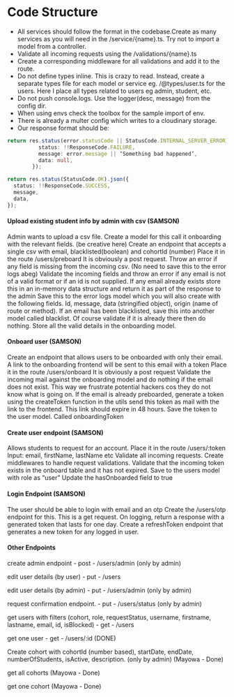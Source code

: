 # Code Structure

- All services should follow the format in the codebase.Create as many services as you will need in the /service/{name}.ts. Try not to import a model from a controller.
- Validate all incoming requests using the /validations/{name}.ts
- Create a corresponding middleware for all validations and add it to the route.
- Do not define types inline. This is crazy to read. Instead, create a separate types file for each model or service eg. /@types/user.ts for the users. Here I place all types related to users eg admin, student, etc.
- Do not push console.logs. Use the logger(desc, message) from the config dir.
- When using envs check the toolbox for the sample import of env.
- There is already a multer config which writes to a cloudinary storage.
- Our response format should be:

```typescript
return res.status(error.statusCode || StatusCode.INTERNAL_SERVER_ERROR).json({
          status: !!ResponseCode.FAILURE,
          message: error.message || ‘Something bad happened’,
          data: null,
        });
```

```typescript
return res.status(StatusCode.OK).json({
  status: !!ResponseCode.SUCCESS,
  message,
  data,
});
```

#### Upload existing student info by admin with csv (SAMSON)

Admin wants to upload a csv file.
Create a model for this call it onboarding with the relevant fields. (be creative here)
Create an endpoint that accepts a single csv with email, blacklisted(boolean) and cohortId (number)
Place it in the route /users/preboard
It is obviously a post request.
Throw an error if any field is missing from the incoming csv. (No need to save this to the error logs abeg)
Validate the incoming fields and throw an error if any email is not of a valid format or if an id is not supplied.
If any email already exists store this in an in-memory data structure and return it as part of the response to the admin
Save this to the error logs model which you will also create with the following fields. Id, message, data (stringified object), origin (name of route or method).
If an email has been blacklisted, save this into another model called blacklist. Of course validate if it is already there then do nothing.
Store all the valid details in the onboarding model.

#### Onboard user (SAMSON)

Create an endpoint that allows users to be onboarded with only their email. A link to the onboarding frontend will be sent to this email with a token
Place it in the route /users/onboard
It is obviously a post request
Validate the incoming mail against the onboarding model and do nothing if the email does not exist. This way we frustrate potential hackers cos they do not know what is going on.
If the email is already preboarded, generate a token using the createToken function in the utils send this token as mail with the link to the frontend. This link should expire in 48 hours.
Save the token to the user model. Called onboardingToken

#### Create user endpoint (SAMSON)

Allows students to request for an account.
Place it in the route /users/:token
Input: email, firstName, lastName etc
Validate all incoming requests. Create middlewares to handle request validations.
Validate that the incoming token exists in the onboard table and it has not expired.
Save to the users model with role as “user”
Update the hasOnboarded field to true

#### Login Endpoint (SAMSON)

The user should be able to login with email and an otp
Create the /users/otp endpoint for this. This is a get request.
On logging, return a response with a generated token that lasts for one day.
Create a refreshToken endpoint that generates a new token for any logged in user.

#### Other Endpoints

create admin endpoint - post - /users/admin (only by admin)

edit user details (by user) - put - /users

edit user details (by admin) - put - /users/admin (only by admin)

request confirmation endpoint. - put - /users/status (only by admin)

get users with filters (cohort, role, requestStatus, username,
firstname, lastname, email, id, isBlocked) - get - /users

get one user - get - /users/:id (DONE)

Create cohort with cohortId (number based), startDate, endDate, numberOfStudents, isActive, description. (only by admin) (Mayowa - Done)

get all cohorts (Mayowa - Done)

get one cohort (Mayowa - Done)
